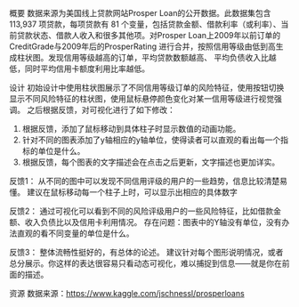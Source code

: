 概要
数据来源为美国线上贷款网站Prosper Loan的公开数据。此数据集包含 113,937 项贷款，每项贷款有 81 个变量，包括贷款金额、借款利率（或利率）、当前贷款状态、借款人收入和很多其他项。对Prosper Loan上2009年以前订单的CreditGrade与2009年后的ProsperRating 进行合并，按照信用等级由低到高生成柱状图。发现信用等级越高的订单，平均贷款数额越高、 平均负债收入比越低，同时平均信用卡额度利用比率越低。

设计
初始设计中使用柱状图展示了不同信用等级订单的风险特征，使用按钮切换显示不同风险特征的柱状图，使用鼠标悬停颜色变化对某一信用等级进行视觉强调。
之后根据反馈，对可视化进行了如下修改：

1. 根据反馈，添加了鼠标移动到具体柱子时显示数值的动画功能。
2. 针对不同的图表添加了y轴相应的y轴单位，使得读者可以直观的看出每一个指标的单位是什么。
3. 根据反馈，每个图表的文字描述会在点击之后更新，文字描述也更加详实。


反馈1：
从不同的图中可以发现不同信用评级的用户的一些趋势，信息比较清楚易懂。
建议在鼠标移动每一个柱子上时，可以显示出相应的具体数字


反馈2：
通过可视化可以看到不同的风险评级用户的一些风险特征，比如借款金额、收入负债比以及信用卡利用情况。
存在问题：图表中的Y轴没有单位，没有办法直观的看不同变量的单位是什么。

反馈3：
整体流畅性挺好的，有总体的论述。
建议针对每个图形说明情况，或者总分展示。你这样的表达很容易只看动态可视化，难以捕捉到信息——就是你在前面的描述。

资源
数据来源：https://www.kaggle.com/jschnessl/prosperloans
